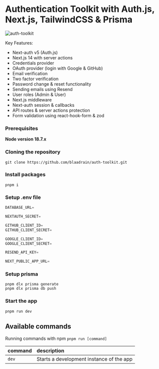 # Authentication Toolkit with Auth.js, Next.js, TailwindCSS & Prisma

![auth-toolkit](https://github.com/blaadrain/auth-toolkit/assets/96272057/1833253e-9f5a-410b-878d-09ce3e64d770)

Key Features:

- Next-auth v5 (Auth.js)
- Next.js 14 with server actions
- Credentials provider
- OAuth provider (login with Google & GitHub)
- Email verification
- Two factor verification
- Password change & reset functionality
- Sending emails using Resend
- User roles (Admin & User)
- Next.js middleware
- Next-auth session & callbacks
- API routes & server actions protection
- Form validation using react-hook-form & zod

### Prerequisites

**Node version 18.7.x**

### Cloning the repository

```shell
git clone https://github.com/blaadrain/auth-toolkit.git
```

### Install packages

```shell
pnpm i
```

### Setup .env file


```js
DATABASE_URL=

NEXTAUTH_SECRET=

GITHUB_CLIENT_ID=
GITHUB_CLIENT_SECRET=

GOOGLE_CLIENT_ID=
GOOGLE_CLIENT_SECRET=

RESEND_API_KEY=

NEXT_PUBLIC_APP_URL=
```

### Setup prisma

```shell
pnpm dlx prisma generate
pnpm dlx prisma db push
```

### Start the app

```shell
pnpm run dev
```

## Available commands

Running commands with npm `pnpm run [command]`

| command         | description                              |
| :-------------- | :--------------------------------------- |
| `dev`           | Starts a development instance of the app |

